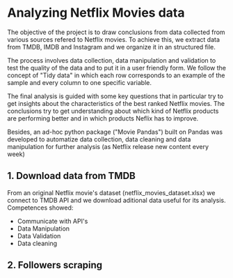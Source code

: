 # Analyzing Netflix Movies data

The objective of the project is to draw conclusions from data collected from various sources refered to Netflix movies. To achieve this, we extract data from TMDB, IMDB and Instagram and we organize it in an structured file.

The process involves data collection, data manipulation and validation to test the quality of the data and to put it in a user friendly form. We follow the concept of "Tidy data" in which each row corresponds to an example of the sample and every column to one specific variable.

The final analysis is guided with some key questions that in particular try to get insights about the characteristics of the best ranked Netflix movies. The conclusions try to get understanding about which kind of Netflix products are performing better and in which products Neflix has to improve.

Besides, an ad-hoc python package ("Movie Pandas") built on Pandas was developed to automatize data collection, data cleaning and data manipulation for further analysis (as Netflix release new content every week)

## 1. Download data from TMDB

From an original Netflix movie's dataset (netflix_movies_dataset.xlsx) we connect to TMDB API and we download aditional data useful for its analysis.
Competences showed:
- Communicate with API's
- Data Manipulation
- Data Validation
- Data cleaning

## 2. Followers scraping
